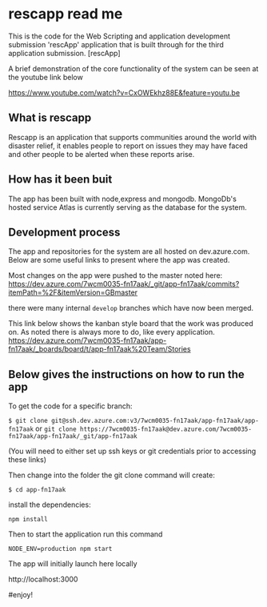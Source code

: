 # rescapp read me

This is the code for the Web Scripting and application development submission 'rescApp' application that is built through for the third application submission. [rescApp]

A brief demonstration of the core functionality of the system can be seen at the youtube link below

https://www.youtube.com/watch?v=CxOWEkhz88E&feature=youtu.be


## What is rescapp

Rescapp is an application that supports communities around the world with disaster relief, it enables people to report on issues they may have faced and other people to be alerted when these reports arise.

## How has it been buit

The app has been built with node,express and mongodb. MongoDb's hosted service Atlas is currently serving as the database for the system.

## Development process

The app and repositories for the system are all hosted on dev.azure.com. Below are some useful links to present where the app was created.

Most changes on the app were pushed to the master noted here:
https://dev.azure.com/7wcm0035-fn17aak/_git/app-fn17aak/commits?itemPath=%2F&itemVersion=GBmaster

there were many internal `develop` branches which have now been merged.

This link below shows the kanban style board that the work was produced on. As noted there is always more to do, like every application.
https://dev.azure.com/7wcm0035-fn17aak/app-fn17aak/_boards/board/t/app-fn17aak%20Team/Stories


## Below gives the instructions on how to run the app

To get the code for a specific branch:

`$ git clone git@ssh.dev.azure.com:v3/7wcm0035-fn17aak/app-fn17aak/app-fn17aak`
or 
`git clone https://7wcm0035-fn17aak@dev.azure.com/7wcm0035-fn17aak/app-fn17aak/_git/app-fn17aak`

(You will need to either set up ssh keys or git credentials prior to accessing these links)

Then change into the folder the git clone command will create:

`$ cd app-fn17aak`

install the dependencies:

`npm install`

Then to start the application run this command

`NODE_ENV=production npm start`

The app will initially launch here locally

http://localhost:3000

#enjoy!